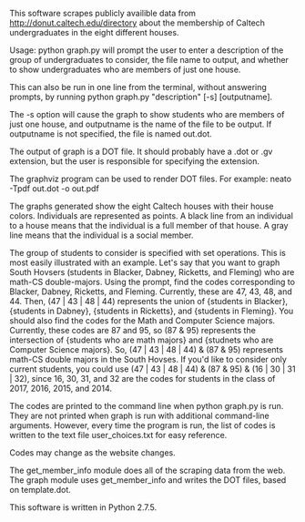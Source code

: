 This software scrapes publicly availible data from http://donut.caltech.edu/directory about the membership of Caltech undergraduates in the eight different houses.

Usage: python graph.py will prompt the user to enter a description of the group of undergraduates to consider, the file name to output, and whether to show undergraduates who are members of just one house.

This can also be run in one line from the terminal, without answering prompts, by running python graph.py "description" [-s] [outputname].

The -s option will cause the graph to show students who are members of just one house, and outputname is the name of the file to be output. If outputname is not specified, the file is named out.dot.

The output of graph is a DOT file. It should probably have a .dot or .gv extension, but the user is responsible for specifying the extension.

The graphviz program can be used to render DOT files. For example:
neato -Tpdf out.dot -o out.pdf

The graphs generated show the eight Caltech houses with their house colors. Individuals are represented as points. A black line from an individual to a house means that the individual is a full member of that house. A gray line means that the individual is a social member.

The group of students to consider is specified with set operations. This is most easily illustrated with an example. Let's say that you want to graph South Hovsers (students in Blacker, Dabney, Ricketts, and Fleming) who are math-CS double-majors. Using the prompt, find the codes corresponding to Blacker, Dabney, Ricketts, and Fleming. Currently, these are 47, 43, 48, and 44. Then, (47 | 43 | 48 | 44) represents the union of {students in Blacker}, {students in Dabney}, {students in Ricketts}, and {students in Fleming}. You should also find the codes for the Math and Computer Science majors. Currently, these codes are 87 and 95, so (87 & 95) represents the intersection of {students who are math majors} and {studnets who are Computer Science majors}. So, (47 | 43 | 48 | 44) & (87 & 95) represents math-CS double majors in the South Hovses. If you'd like to consider only current students, you could use (47 | 43 | 48 | 44) & (87 & 95) & (16 | 30 | 31 | 32), since 16, 30, 31, and 32 are the codes for students in the class of 2017, 2016, 2015, and 2014.

The codes are printed to the command line when python graph.py is run. They are not printed when graph is run with additional command-line arguments. However, every time the program is run, the list of codes is written to the text file user_choices.txt for easy reference.

Codes may change as the website changes.

The get_member_info module does all of the scraping data from the web. The graph module uses get_member_info and writes the DOT files, based on template.dot. 

This software is written in Python 2.7.5.
